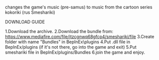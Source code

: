 changes the game's music (pre-samus) to music from the cartoon series kokoriki (rus Smeshariki)

DOWNLOAD GUIDE

1.Download the archive.
2.Download the bundle from: https://www.mediafire.com/file/jtzcgnwq68gfcp4/smeshariki/file
3.Create folder with name "Bundles" in BepInEx\plugins
4.Put .dll file in BepInEx/plugins (if it's not there, go into the game and exit)
5.Put smeshariki file in BepInEx/plugins/Bundles
6.join the game and enjoy.
